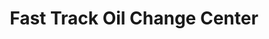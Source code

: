 ---
title: "Fast Track Oil Change Center"
url: /sheboygan/fast-track-oil-change-center/
shop: Autowerkstatt
---